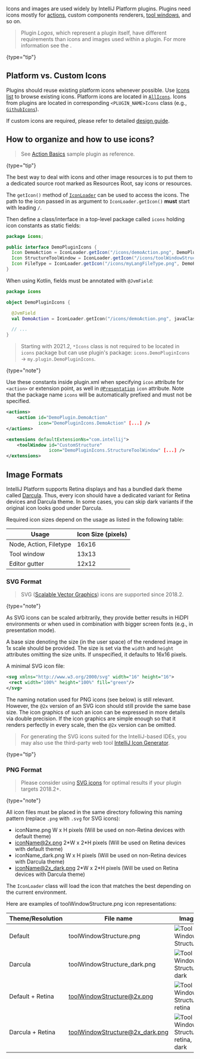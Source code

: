 [//]: # (title: Working with Icons and Images)

<!-- Copyright 2000-2022 JetBrains s.r.o. and other contributors. Use of this source code is governed by the Apache 2.0 license that can be found in the LICENSE file. -->

Icons and images are used widely by IntelliJ Platform plugins.
Plugins need icons mostly for [actions](basic_action_system.md), custom components renderers, [tool windows](tool_windows.md), and so on.

 > Plugin _Logos_, which represent a plugin itself, have different requirements than icons and images used within a plugin.
 > For more information see the [](plugin_icon_file.md).
 >
 {type="tip"}

## Platform vs. Custom Icons

Plugins should reuse existing platform icons whenever possible. Use [Icons list](https://jetbrains.design/intellij/resources/icons_list/) to browse existing icons.
Platform icons are located in [`AllIcons`](upsource:///platform/util/src/com/intellij/icons/AllIcons.java).
Icons from plugins are located in corresponding `<PLUGIN_NAME>Icons` class (e.g., [`GithubIcons`](upsource:///plugins/github/src/org/jetbrains/plugins/github/GithubIcons.java)).

If custom icons are required, please refer to detailed [design guide](https://jetbrains.design/intellij/principles/icons/).

## How to organize and how to use icons?

 > See [Action Basics](https://github.com/JetBrains/intellij-sdk-code-samples/tree/main/action_basics) sample plugin as reference.
 >
 {type="tip"}

The best way to deal with icons and other image resources is to put them to a dedicated source root marked as <control>Resources Root</control>, say <path>icons</path> or <path>resources</path>.

The `getIcon()` method of [`IconLoader`](upsource:///platform/util/ui/src/com/intellij/openapi/util/IconLoader.java) can be used to access the icons.
The path to the icon passed in as argument to `IconLoader.getIcon()` **must** start with leading `/`.

Then define a class/interface in a top-level package called `icons` holding icon constants as static fields:

<tabs>
<tab title="Java">

```java
package icons;

public interface DemoPluginIcons {
  Icon DemoAction = IconLoader.getIcon("/icons/demoAction.png", DemoPluginIcons.class);
  Icon StructureToolWindow = IconLoader.getIcon("/icons/toolWindowStructure.png", DemoPluginIcons.class);
  Icon FileType = IconLoader.getIcon("/icons/myLangFileType.png", DemoPluginIcons.class);
}
```

</tab>

<tab title="Kotlin">

When using Kotlin, fields must be annotated with `@JvmField`:

```kotlin
package icons

object DemoPluginIcons {

  @JvmField
  val DemoAction = IconLoader.getIcon("/icons/demoAction.png", javaClass)

  // ...
}
```

</tab>
</tabs>

 > Starting with 2021.2, `*Icons` class is not required to be located in `icons` package but can use plugin's package: `icons.DemoPluginIcons` &rarr; `my.plugin.DemoPluginIcons`.
  >
  {type="note"}


Use these constants inside <path>plugin.xml</path> when specifying `icon` attribute for `<action>` or extension point, as well in [`@Presentation`](upsource:///platform/analysis-api/src/com/intellij/ide/presentation/Presentation.java) `icon` attribute.
Note that the package name `icons` will be automatically prefixed and must not be specified.

```xml
<actions>
    <action id="DemoPlugin.DemoAction"
            icon="DemoPluginIcons.DemoAction" [...] />
</actions>

<extensions defaultExtensionNs="com.intellij">
    <toolWindow id="CustomStructure"
                icon="DemoPluginIcons.StructureToolWindow" [...] />
</extensions>

```

## Image Formats

IntelliJ Platform supports Retina displays and has a bundled dark theme called [Darcula](https://www.jetbrains.com/help/idea/user-interface-themes.html).
Thus, every icon should have a dedicated variant for Retina devices and Darcula theme.
In some cases, you can skip dark variants if the original icon looks good under Darcula.

Required icon sizes depend on the usage as listed in the following table:

| Usage                  | Icon Size (pixels) |
|------------------------|--------------------|
| Node, Action, Filetype | 16x16              |
| Tool window            | 13x13              |
| Editor gutter          | 12x12              |

### SVG Format
 >  SVG ([Scalable Vector Graphics](https://en.wikipedia.org/wiki/Scalable_Vector_Graphics)) icons are supported since 2018.2.
 >
 {type="note"}

As SVG icons can be scaled arbitrarily, they provide better results in HiDPI environments or when used in combination with bigger screen fonts (e.g., in presentation mode).

A base size denoting the size (in the user space) of the rendered image in 1x scale should be provided.
The size is set via the `width` and `height` attributes omitting the size units.
If unspecified, it defaults to 16x16 pixels.

A minimal SVG icon file:

```xml
<svg xmlns="http://www.w3.org/2000/svg" width="16" height="16">
 <rect width="100%" height="100%" fill="green"/>
</svg>
```

The naming notation used for PNG icons (see below) is still relevant.
However, the `@2x` version of an SVG icon should still provide the same base size.
The icon graphics of such an icon can be expressed in more details via double precision.
If the icon graphics are simple enough so that it renders perfectly in every scale, then the `@2x` version can be omitted.

 > For generating the SVG icons suited for the IntelliJ-based IDEs, you may also use the third-party web tool [IntelliJ Icon Generator](https://bjansen.github.io/intellij-icon-generator/).
 >
 {type="tip"}

### PNG Format
 >  Please consider using [SVG icons](#svg-format) for optimal results if your plugin targets 2018.2+.
 >
 {type="note"}

All icon files must be placed in the same directory following this naming pattern (replace `.png` with `.svg` for SVG icons):

* <path>iconName.png</path> W x H pixels (Will be used on non-Retina devices with default theme)
* <path>iconName@2x.png</path> 2\*W x 2\*H pixels (Will be used on Retina devices with default theme)
* <path>iconName_dark.png</path> W x H pixels (Will be used on non-Retina devices with Darcula theme)
* <path>iconName@2x_dark.png</path> 2\*W x 2\*H pixels (Will be used on Retina devices with Darcula theme)

The `IconLoader` class will load the icon that matches the best depending on the current environment.

Here are examples of <path>toolWindowStructure.png</path> icon representations:

| Theme/Resolution | File name                                    | Image                                                                   |
|------------------|----------------------------------------------|-------------------------------------------------------------------------|
| Default          | <path>toolWindowStructure.png</path>         | ![Tool Window Structure](toolWindowStructure.png)                       |
| Darcula          | <path>toolWindowStructure_dark.png</path>    | ![Tool Window Structure, dark](toolWindowStructure_dark.png)            |
| Default + Retina | <path>toolWindowStructure@2x.png</path>      | ![Tool Window Structure, retina](toolWindowStructure@2x.png)            |
| Darcula + Retina | <path>toolWindowStructure@2x_dark.png</path> | ![Tool Window Structure, retina, dark](toolWindowStructure@2x_dark.png) |
